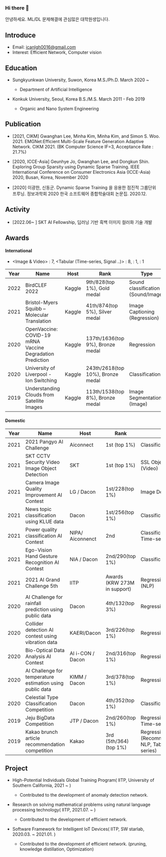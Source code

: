 ### Hi there 👋
안녕하세요. ML/DL 문제해결에 관심많은 대학원생입니다.
<!--
**lee-gwang/lee-gwang** is a ✨ _special_ ✨ repository because its `README.md` (this file) appears on your GitHub profile.

Here are some ideas to get you started:

- 🔭 I’m currently working on ...
- 🌱 I’m currently learning ...
- 👯 I’m looking to collaborate on ...
- 🤔 I’m looking for help with ...
- 💬 Ask me about ...
- 📫 How to reach me: ...
- 😄 Pronouns: ...
- ⚡ Fun fact: ...
-->

<!-- ![competition](https://road-to-kaggle-grandmaster.vercel.app/api/badges/{your id}/competition/light) -->
<!-- ![competition](https://road-to-kaggle-grandmaster.vercel.app/api/badges/gwanghan/competition/light) -->


## Introduce
- Email: icanlgh0016@gmail.com
- Interest: Efficient Network, Computer vision

## Education
- Sungkyunkwan University, Suwon, Korea M.S./Ph.D. March 2020 ~
  - Department of Artificial Intelligence

- Konkuk University, Seoul, Korea B.S./M.S. March 2011 - Feb 2019
  - Organic and Nano System Engineering

## Publication
- [2021, CIKM] Gwanghan Lee, Minha Kim, Minha Kim, and Simon S. Woo. 2021. EMGNet:Efficient Multi-Scale Feature Generation Adaptive Network. CIKM 2021. 
(BK Computer Science IF=3, Acceptance Rate : 21.7%)

- [2020, ICCE-Asia] Geunhye Jo, Gwanghan Lee, and Dongkun Shin. Exploring Group Sparsity using Dynamic Sparse Training. IEEE International Conference on Consumer Electronics Asia (ICCE-Asia) 2020, Busan, Korea, November 2020

- [2020] 이광한, 신동군. Dynamic Sparse Training 을 응용한 점진적 그룹단위 프루닝. 정보과학회 2020 한국 소프트웨어 종합학술대회 논문집. 2020.12.

## Activity
- [2022.06~ ] SKT AI Fellowship, 딥러닝 기반 흑백 이미지 컬러화 기술 개발


## Awards
#### International

- <Image & Video> : 7, <Tabular (Time-series, Signal ..)> : 8, <Sound> : 1, <Recsys> : 1

|**Year**| **Name**                                                     | **Host** | **Rank**          | **Type**         |
| ----   | ------------------------------------------------------------ | ------        | -------------------------------- | ------------------- |
| 2022   | BirdCLEF 2022                                              | Kaggle          | 9th/828(top 1%), Gold medal      | Sound classification (Sound/Image)  |
| 2021   | Bristol-Myers Squibb – Molecular Translation               | Kaggle          | 41th/874(top 5%), Silver medal   | Image Captioning (Regression)      |
| 2020   | OpenVaccine: COVID-19 mRNA Vaccine Degradation Prediction  | Kaggle          | 137th/1636(top 9%), Bronze medal | Regression          |
| 2020   | University of Liverpool - Ion Switching                    | Kaggle          | 243th/2618(top 10%), Bronze medal| Classification      |
| 2019   | Understanding Clouds from Satellite Images                 | Kaggle          | 113th/1538(top 8%), Bronze medal | Image Segmentation (Image)  |


#### Domestic

|**Year**| **Name**                                                   | **Host**        | **Rank**                    | **Type**         |
| ---- | ------------------------------------------------------------ | ------          | ----------------------------| ------------------- |
| 2021   | 2021 Pangyo AI Challenge                                   | Aiconnect       | 1st (top 1%)                | Classification (Video) |
| 2021   | SKT CCTV Security Video Image Object Detection             | SKT             | 1st (top 1%)                | SSL Object Detection (Video) |
| 2021   | Camera Image Quality Improvement AI Contest                | LG / Dacon      | 1st/228(top 1%)             | Image Denosing (Image) |
| 2021   | News topic classification using KLUE data                  | Dacon           | 1st/256(top 1%)             | Classification (NLP) |
| 2021   | Power quality classification AI Contest                    | NIPA/ Aiconnenct| 2nd                         | Classification (Tabular, Time-series) |
| 2021   | Ego-Vision Hand Gesture Recognition AI Contest             | NIA / Dacon     | 2nd/290(top 1%)             | Classification (Image) |
| 2021   | 2021 AI Grand Challenge 5th                                | IITP            | Awards (KRW 273M in support)| Regression/Classification (NLP) |
| 2020   | AI Challenge for rainfall prediction using public data     | Dacon           | 4th/132(top 3%)| Regression (Image) |
| 2020   | Collider detection AI contest using vibration data         | KAERI/Dacon     | 3rd/226(top 1%)| Regression (Signal)   |
| 2020   | Bio-Optical Data Analysis AI Contest                       | AI i-CON / Dacon| 2nd/316(top 1%) | Regression (Signal)  |
| 2020   | AI Challenge for temperature estimation using public data  | KIMM / Dacon    | 3rd/378(top 1%) | Regression (Tabular) |
| 2020   | Celestial Type Classification Competition                  | Dacon           | 4th/352(top 1%) | Classification (Tabular)  |
| 2019   | Jeju BigData Competition                                   | JTP / Dacon     | 2nd/260(top 1%) | Regression (Tabular, Time-series)  |
| 2019   | Kakao brunch article recommendation competition            | Kakao           | 3rd (5th/364)(top 1%) | Regression (Recommender system / NLP, Tabular, Time series)  |


## Project
- High-Potential Individuals Global Training Program( IITP, University of Southern California, 2021 ~ )
  - Contributed to the development of anomaly detection network.

- Research on solving mathematical problems using natural language processing technology( IITP, 2021.07. ~ )
  - Contributed to the development of efficient network.
 
- Software Framework for Intelligent IoT Devices( IITP, SW starlab, 2020.03. ~ 2021.01. )
  - Contributed to the development of efficient network. (pruning, knowledge distillation, Optimization)

